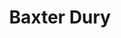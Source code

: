---
title: "Baxter Dury"
summary: "British indie rock musician, born December 18, 1971 in Wingrave, Buckinghamshire. He's the son of ."
image: "baxter-dury.jpg"
apple_music_artist_url: "https://music.apple.com/gb/artist/baxter-dury/445379974"
wikipedia_url: "none"
---